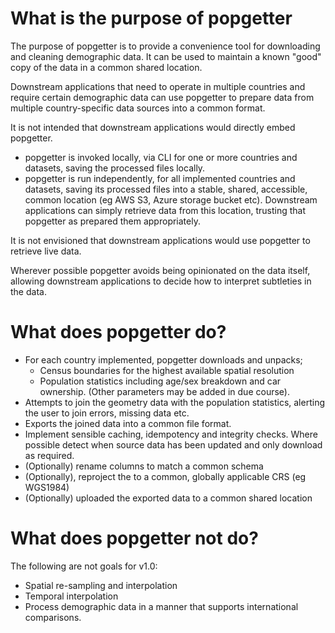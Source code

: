 # What is the purpose of popgetter

The purpose of popgetter is to provide a convenience tool for downloading and
cleaning demographic data. It can be used to maintain a known "good" copy of the
data in a common shared location.

Downstream applications that need to operate in multiple countries and require
certain demographic data can use popgetter to prepare data from multiple
country-specific data sources into a common format.

It is not intended that downstream applications would directly embed popgetter.

- popgetter is invoked locally, via CLI for one or more countries and datasets,
  saving the processed files locally.
- popgetter is run independently, for all implemented countries and datasets,
  saving its processed files into a stable, shared, accessible, common location
  (eg AWS S3, Azure storage bucket etc). Downstream applications can simply
  retrieve data from this location, trusting that popgetter as prepared them
  appropriately.

It is not envisioned that downstream applications would use popgetter to
retrieve live data.

Wherever possible popgetter avoids being opinionated on the data itself,
allowing downstream applications to decide how to interpret subtleties in the
data.

# What does popgetter do?

- For each country implemented, popgetter downloads and unpacks;
  - Census boundaries for the highest available spatial resolution
  - Population statistics including age/sex breakdown and car ownership. (Other
    parameters may be added in due course).
- Attempts to join the geometry data with the population statistics, alerting
  the user to join errors, missing data etc.
- Exports the joined data into a common file format.
- Implement sensible caching, idempotency and integrity checks. Where possible
  detect when source data has been updated and only download as required.
- (Optionally) rename columns to match a common schema
- (Optionally), reproject the to a common, globally applicable CRS (eg WGS1984)
- (Optionally) uploaded the exported data to a common shared location

# What does popgetter not do?

The following are not goals for v1.0:

- Spatial re-sampling and interpolation
- Temporal interpolation
- Process demographic data in a manner that supports international comparisons.
